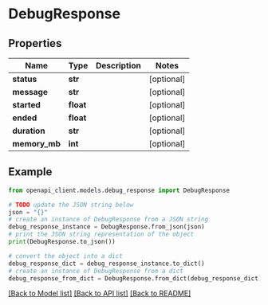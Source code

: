 # DebugResponse


## Properties

Name | Type | Description | Notes
------------ | ------------- | ------------- | -------------
**status** | **str** |  | [optional] 
**message** | **str** |  | [optional] 
**started** | **float** |  | [optional] 
**ended** | **float** |  | [optional] 
**duration** | **str** |  | [optional] 
**memory_mb** | **int** |  | [optional] 

## Example

```python
from openapi_client.models.debug_response import DebugResponse

# TODO update the JSON string below
json = "{}"
# create an instance of DebugResponse from a JSON string
debug_response_instance = DebugResponse.from_json(json)
# print the JSON string representation of the object
print(DebugResponse.to_json())

# convert the object into a dict
debug_response_dict = debug_response_instance.to_dict()
# create an instance of DebugResponse from a dict
debug_response_from_dict = DebugResponse.from_dict(debug_response_dict)
```
[[Back to Model list]](../README.md#documentation-for-models) [[Back to API list]](../README.md#documentation-for-api-endpoints) [[Back to README]](../README.md)


